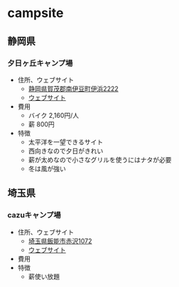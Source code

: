 # campsite

## 静岡県

### 夕日ヶ丘キャンプ場

- 住所、ウェブサイト
  - [静岡県賀茂郡南伊豆町伊浜2222](https://www.google.co.jp/maps/place/%E3%80%92415-0531+%E9%9D%99%E5%B2%A1%E7%9C%8C%E8%B3%80%E8%8C%82%E9%83%A1%E5%8D%97%E4%BC%8A%E8%B1%86%E7%94%BA%E4%BC%8A%E6%B5%9C%EF%BC%92%EF%BC%92%EF%BC%92%EF%BC%92/data=!4m2!3m1!1s0x6019f9290d99dec9:0x16d9382759959dc1?sa=X&ved=0ahUKEwj82cTr5czXAhWFvbwKHd2xAAoQ8gEIJjAA)
  - [ウェブサイト](http://byaku.at-ninja.jp/)
- 費用
  - バイク 2,160円/人
  - 薪 800円
- 特徴
  - 太平洋を一望できるサイト
  - 西向きなので夕日がきれい
  - 薪が太めなので小さなグリルを使うにはナタが必要
  - 冬は風が強い

## 埼玉県

### cazuキャンプ場

- 住所、ウェブサイト
  - [埼玉県飯能市赤沢1072](https://www.google.co.jp/maps/place/%E3%80%92357-0128+%E5%9F%BC%E7%8E%89%E7%9C%8C%E9%A3%AF%E8%83%BD%E5%B8%82%E8%B5%A4%E6%B2%A2%EF%BC%91%EF%BC%90%EF%BC%97%EF%BC%92/data=!4m2!3m1!1s0x601930287564f24d:0xad9efa111f16cc78?sa=X&ved=0ahUKEwjK1sb758zXAhXEf7wKHS7CCSoQ8gEIJjAA)
  - [ウェブサイト](http://www.cazu.jp/)
- 費用
- 特徴
  - 薪使い放題

